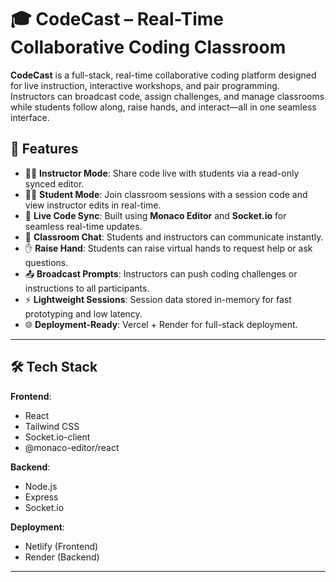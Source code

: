 # 🎓 CodeCast – Real-Time Collaborative Coding Classroom

**CodeCast** is a full-stack, real-time collaborative coding platform designed for live instruction, interactive workshops, and pair programming. Instructors can broadcast code, assign challenges, and manage classrooms while students follow along, raise hands, and interact—all in one seamless interface.


## 📌 Features

- 🧑‍🏫 **Instructor Mode**: Share code live with students via a read-only synced editor.
- 👨‍🎓 **Student Mode**: Join classroom sessions with a session code and view instructor edits in real-time.
- 📝 **Live Code Sync**: Built using **Monaco Editor** and **Socket.io** for seamless real-time updates.
- 💬 **Classroom Chat**: Students and instructors can communicate instantly.
- ✋ **Raise Hand**: Students can raise virtual hands to request help or ask questions.
- 📤 **Broadcast Prompts**: Instructors can push coding challenges or instructions to all participants.
- ⚡ **Lightweight Sessions**: Session data stored in-memory for fast prototyping and low latency.
- 🌐 **Deployment-Ready**: Vercel + Render for full-stack deployment.

---

## 🛠️ Tech Stack

**Frontend**:
- React
- Tailwind CSS
- Socket.io-client
- @monaco-editor/react

**Backend**:
- Node.js
- Express
- Socket.io

**Deployment**:
- Netlify (Frontend)
- Render (Backend)

---


